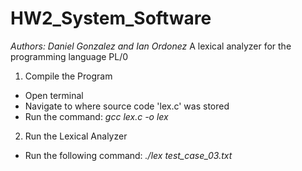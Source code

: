 # HW2_System_Software
*Authors: Daniel Gonzalez and Ian Ordonez*
A lexical analyzer for the programming language PL/0

1. Compile the Program
- Open terminal
- Navigate to where source code 'lex.c' was stored
- Run the command: *gcc lex.c -o lex*

2. Run the Lexical Analyzer
- Run the following command: *./lex test_case_03.txt*